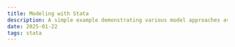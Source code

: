 ```yaml
---
title: Modeling with Stata
description: A simple example demonstrating various model approaches available in Stata
date: 2025-01-22
tags: stata
---
```


